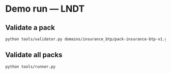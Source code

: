 # Demo run — LNDT

## Validate a pack
```bash
python tools/validator.py domains/insurance_btp/pack-insurance-btp-v1.yaml
```

## Validate all packs
```bash
python tools/runner.py
```
